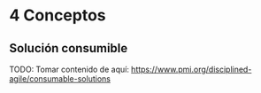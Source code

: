 # 4 Conceptos

## Solución consumible

TODO: Tomar contenido de aquí: https://www.pmi.org/disciplined-agile/consumable-solutions
